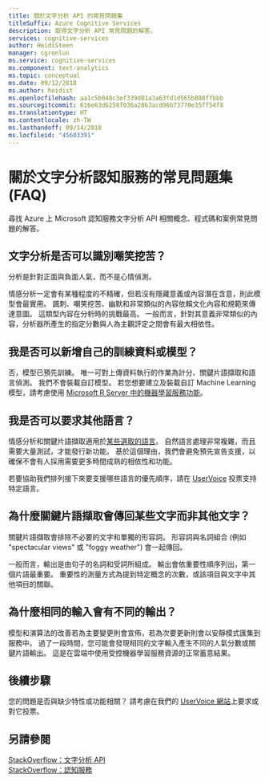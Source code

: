 ```yaml
---
title: 關於文字分析 API 的常見問題集
titleSuffix: Azure Cognitive Services
description: 取得文字分析 API 常見問題的解答。
services: cognitive-services
author: HeidiSteen
manager: cgronlun
ms.service: cognitive-services
ms.component: text-analytics
ms.topic: conceptual
ms.date: 09/12/2018
ms.author: heidist
ms.openlocfilehash: aa1c5b048c3ef339d01a3a63fd1d565b888ffbbb
ms.sourcegitcommit: 616e63d6258f036a2863acd96b73770e35ff54f8
ms.translationtype: HT
ms.contentlocale: zh-TW
ms.lasthandoff: 09/14/2018
ms.locfileid: "45603391"
---
```

# <a name="frequently-asked-questions-faq-about-the-text-analytics-cognitive-service"></a>關於文字分析認知服務的常見問題集 (FAQ)

 尋找 Azure 上 Microsoft 認知服務文字分析 API 相關概念、程式碼和案例常見問題的解答。

## <a name="can-text-analytics-identify-sarcasm"></a>文字分析是否可以識別嘲笑挖苦？

分析是針對正面與負面人氣，而不是心情偵測。

情感分析一定會有某種程度的不精確，但若沒有隱藏意義或內容潛在含意，則此模型會最實用。 諷刺、嘲笑挖苦、幽默和非常類似的內容依賴文化內容和規範來傳達意圖。 這類型內容在分析時的挑戰最高。 一般而言，針對其意義非常類似的內容，分析器所產生的指定分數與人為主觀評定之間會有最大相依性。

## <a name="can-i-add-my-own-training-data-or-models"></a>我是否可以新增自己的訓練資料或模型？

否，模型已預先訓練。 唯一可對上傳資料執行的作業為計分、關鍵片語擷取和語言偵測。 我們不會裝載自訂模型。 若您想要建立及裝載自訂 Machine Learning 模型，請考慮使用 [Microsoft R Server 中的機器學習服務功能](https://docs.microsoft.com/r-server/r/concept-what-is-the-microsoftml-package)。

## <a name="can-i-request-additional-languages"></a>我是否可以要求其他語言？

情感分析和關鍵片語擷取適用於[某些選取的語言](text-analytics-supported-languages.md)。 自然語言處理非常複雜，而且需要大量測試，才能發行新功能。 基於這個理由，我們會避免預先宣告支援，以確保不會有人採用需要更多時間成熟的相依性和功能。 

若要協助我們排列接下來要支援哪些語言的優先順序，請在 [UserVoice](https://cognitive.uservoice.com/forums/555922-text-analytics) 投票支持特定語言。 

## <a name="why-does-key-phrase-extraction-return-some-words-but-not-others"></a>為什麼關鍵片語擷取會傳回某些文字而非其他文字？

關鍵片語擷取會排除不必要的文字和單獨的形容詞。 形容詞與名詞組合 (例如 "spectacular views" 或 "foggy weather") 會一起傳回。

一般而言，輸出是由句子的名詞和受詞所組成。 輸出會依重要性順序列出，第一個片語最重要。 重要性的測量方式為提到特定概念的次數，或該項目與文字中其他項目的關聯。

## <a name="why-does-output-vary-given-identical-inputs"></a>為什麼相同的輸入會有不同的輸出？

模型和演算法的改善若為主要變更則會宣佈，若為次要更新則會以安靜模式匯集到服務中。 過了一段時間，您可能會發現相同的文字輸入產生不同的人氣分數或關鍵片語輸出。 這是在雲端中使用受控機器學習服務資源的正常蓄意結果。

## <a name="next-steps"></a>後續步驟

您的問題是否與缺少特性或功能相關？ 請考慮在我們的 [UserVoice 網站](https://cognitive.uservoice.com/forums/555922-text-analytics)上要求或對它投票。

## <a name="see-also"></a>另請參閱

 [StackOverflow：文字分析 API](https://stackoverflow.com/questions/tagged/text-analytics-api)   
 [StackOverflow：認知服務](http://stackoverflow.com/questions/tagged/microsoft-cognitive)
